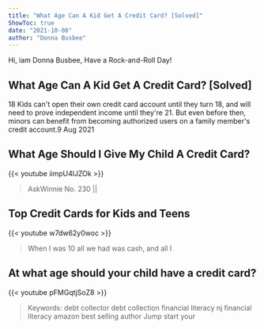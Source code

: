 ```yaml
---
title: "What Age Can A Kid Get A Credit Card? [Solved]"
ShowToc: true 
date: "2021-10-08"
author: "Donna Busbee" 
---
```


Hi, iam Donna Busbee, Have a Rock-and-Roll Day!
## What Age Can A Kid Get A Credit Card? [Solved]
18 Kids can't open their own credit card account until they turn 18, and will need to prove independent income until they're 21. But even before then, minors can benefit from becoming authorized users on a family member's credit account.9 Aug 2021

## What Age Should I Give My Child A Credit Card?
{{< youtube iimpU4lJZOk >}}
>AskWinnie No. 230 || 

## Top Credit Cards for Kids and Teens
{{< youtube w7dw62y0woc >}}
>When I was 10 all we had was cash, and all I 

## At what age should your child have a credit card?
{{< youtube pFMGqtjSoZ8 >}}
>Keywords: debt collector debt collection financial literacy nj financial literacy amazon best selling author Jump start your 

